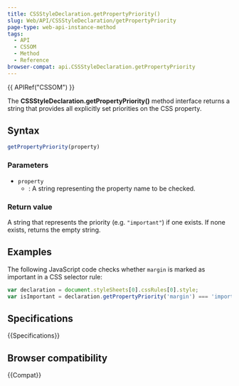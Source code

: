 ```yaml
---
title: CSSStyleDeclaration.getPropertyPriority()
slug: Web/API/CSSStyleDeclaration/getPropertyPriority
page-type: web-api-instance-method
tags:
  - API
  - CSSOM
  - Method
  - Reference
browser-compat: api.CSSStyleDeclaration.getPropertyPriority
---
```

{{ APIRef("CSSOM") }}

The **CSSStyleDeclaration.getPropertyPriority()** method interface returns
a string that provides all explicitly set priorities on the CSS
property.

## Syntax

```js
getPropertyPriority(property)
```

### Parameters

- `property`
  - : A string representing the property name to be checked.

### Return value

A string that represents the priority (e.g. `"important"`) if one exists.
If none exists, returns the empty string.

## Examples

The following JavaScript code checks whether `margin` is marked as important
in a CSS selector rule:

```js
var declaration = document.styleSheets[0].cssRules[0].style;
var isImportant = declaration.getPropertyPriority('margin') === 'important';
```

## Specifications

{{Specifications}}

## Browser compatibility

{{Compat}}
